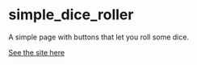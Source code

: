 # simple_dice_roller
A simple page with buttons that let you roll some dice.

[See the site here](https://evan-panda.github.io/simple_dice_roller/)
